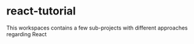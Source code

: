 # react-tutorial
This workspaces contains a few sub-projects with different approaches regarding React
